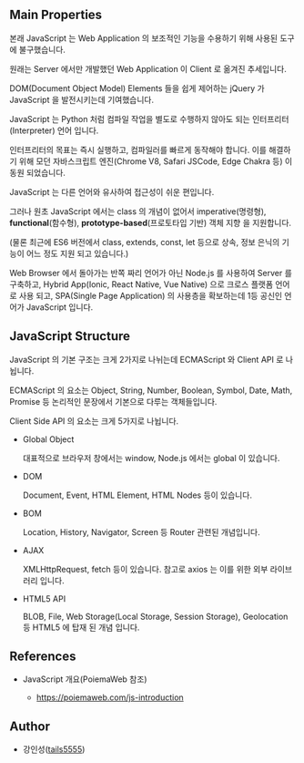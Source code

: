 ## Main Properties

본래 JavaScript 는 Web Application 의 보조적인 기능을 수용하기 위해 사용된 도구에 불구했습니다.

원래는 Server 에서만 개발했던 Web Application 이 Client 로 옮겨진 추세입니다.

DOM(Document Object Model) Elements 들을 쉽게 제어하는 jQuery 가 JavaScript 을 발전시키는데 기여했습니다.

JavaScript 는 Python 처럼 컴파일 작업을 별도로 수행하지 않아도 되는 인터프리터(Interpreter) 언어 입니다.

인터프리터의 목표는 즉시 실행하고, 컴파일러를 빠르게 동작해야 합니다. 이를 해결하기 위해 모던 자바스크립트 엔진(Chrome V8, Safari JSCode, Edge Chakra 등) 이 동원 되었습니다.

JavaScript 는 다른 언어와 유사하여 접근성이 쉬운 편입니다.

그러나 원초 JavaScript 에서는 class 의 개념이 없어서 imperative(명령형), **functional**(함수형), **prototype-based**(프로토타입 기반) 객체 지향 을 지원합니다. 

(물론 최근에 ES6 버전에서 class, extends, const, let 등으로 상속, 정보 은닉의 기능이 어느 정도 지원 되고 있습니다.)

Web Browser 에서 돌아가는 반쪽 짜리 언어가 아닌 Node.js 를 사용하여 Server 를 구축하고, Hybrid App(Ionic, React Native, Vue Native) 으로 크로스 플랫폼 언어로 사용 되고, SPA(Single Page Application) 의 사용층을 확보하는데 1등 공신인 언어가 JavaScript 입니다.

## JavaScript Structure

JavaScript 의 기본 구조는 크게 2가지로 나뉘는데 ECMAScript 와 Client API 로 나뉩니다.

ECMAScript 의 요소는 Object, String, Number, Boolean, Symbol, Date, Math, Promise 등 논리적인 문장에서 기본으로 다루는 객체들입니다.

Client Side API 의 요소는 크게 5가지로 나뉩니다.

- Global Object
    
    대표적으로 브라우저 창에서는 window, Node.js 에서는 global 이 있습니다.

- DOM 
    
    Document, Event, HTML Element, HTML Nodes 등이 있습니다.

- BOM
  
    Location, History, Navigator, Screen 등 Router 관련된 개념입니다.

- AJAX

    XMLHttpRequest, fetch 등이 있습니다. 참고로 axios 는 이를 위한 외부 라이브러리 입니다.

- HTML5 API
  
    BLOB, File, Web Storage(Local Storage, Session Storage), Geolocation 등 HTML5 에 탑재 된 개념 입니다.

## References

- JavaScript 개요(PoiemaWeb 참조)
    
    - https://poiemaweb.com/js-introduction

## Author

- 강인성([tails5555](https://github.com/tails5555))